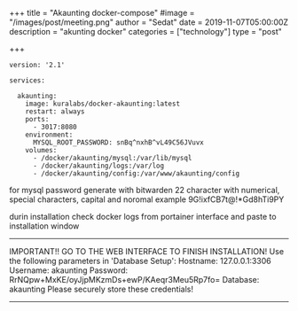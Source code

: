 +++
title = "Akaunting docker-compose"
#image = "/images/post/meeting.png"
author = "Sedat"
date = 2019-11-07T05:00:00Z
description = "akunting docker"
categories = ["technology"]
type = "post"

+++
```
version: '2.1'

services:

  akaunting:
    image: kuralabs/docker-akaunting:latest
    restart: always
    ports:
      - 3017:8080
    environment:
      MYSQL_ROOT_PASSWORD: snBq^nxhB^vL49C56JVuvx
    volumes:
      - /docker/akaunting/mysql:/var/lib/mysql
      - /docker/akaunting/logs:/var/log
      - /docker/akaunting/config:/var/www/akaunting/config
```

for mysql password generate with bitwarden
22 character with numerical, special characters, capital and noromal
example
9G!ixfCB7t@!*Gd8hTi9PY

durin installation check docker logs from portainer interface and paste to installation window
*****************************************************************
IMPORTANT!! GO TO THE WEB INTERFACE TO FINISH INSTALLATION!
Use the following parameters in 'Database Setup':
Hostname:     127.0.0.1:3306
Username:     akaunting
Password:     RrNQpw+MxKE/oyJjpMKzmDs+ewP/KAeqr3Meu5Rp7fo=
Database:     akaunting
Please securely store these credentials!
*****************************************************************










